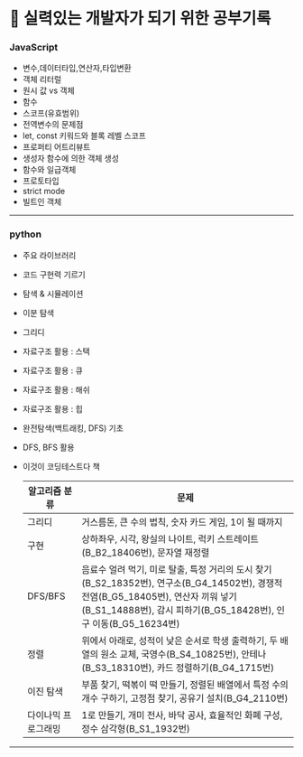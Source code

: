 # 👻 실력있는 개발자가 되기 위한 공부기록

### JavaScript

- 변수,데이터타입,연산자,타입변환
- 객체 리터럴
- 원시 값 vs 객체
- 함수
- 스코프(유효범위)
- 전역변수의 문제점
- let, const 키워드와 블록 레벨 스코프
- 프로퍼티 어트리뷰트
- 생성자 함수에 의한 객체 생성
- 함수와 일급객체
- 프로토타입
- strict mode
- 빌트인 객체

---

### python

- 주요 라이브러리
- 코드 구현력 기르기
- 탐색 & 시뮬레이션
- 이분 탐색
- 그리디
- 자료구조 활용 : 스택
- 자료구조 활용 : 큐
- 자료구조 활용 : 해쉬
- 자료구조 활용 : 힙
- 완전탐색(백트래킹, DFS) 기초
- DFS, BFS 활용

- 이것이 코딩테스트다 책

  | 알고리즘 분류       | 문제                                                                                                                                                                                                  |
  | ------------------- | ----------------------------------------------------------------------------------------------------------------------------------------------------------------------------------------------------- |
  | 그리디              | 거스름돈, 큰 수의 법칙, 숫자 카드 게임, 1이 될 때까지                                                                                                                                                 |
  | 구현                | 상하좌우, 시각, 왕실의 나이트, 럭키 스트레이트(B_B2_18406번), 문자열 재정렬                                                                                                                           |
  | DFS/BFS             | 음료수 얼려 먹기, 미로 탈출, 특정 거리의 도시 찾기(B_S2_18352번), 연구소(B_G4_14502번), 경쟁적 전염(B_G5_18405번), 연산자 끼워 넣기(B_S1_14888번), 감시 피하기(B_G5_18428번), 인구 이동(B_G5_16234번) |
  | 정렬                | 위에서 아래로, 성적이 낮은 순서로 학생 출력하기, 두 배열의 원소 교체, 국영수(B_S4_10825번), 안테나(B_S3_18310번), 카드 정렬하기(B_G4_1715번)                                                          |
  | 이진 탐색           | 부품 찾기, 떡볶이 떡 만들기, 정렬된 배열에서 특정 수의 개수 구하기, 고정점 찾기, 공유기 설치(B_G4_2110번)                                                                                             |
  | 다이나믹 프로그래밍 | 1로 만들기, 개미 전사, 바닥 공사, 효율적인 화폐 구성, 정수 삼각형(B_S1_1932번)                                                                                                                        |

---
